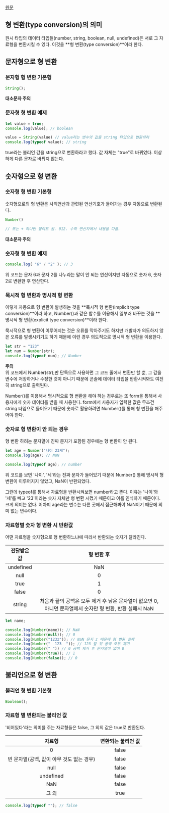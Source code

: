[원문](https://ko.javascript.info/type-conversions)

## 형 변환(type conversion)의 의미

원시 타입의 데이터 타입들(number, string, boolean, null, undefined)은 서로 그 자료형을 변환시킬 수 있다. 이것을 **형 변환(type conversion)**이라 한다.

## 문자형으로 형 변환

### 문자형 형 변환 기본형

```javascript
String();
```

**대소문자 주의**

### 문자형 형 변환 예제

```javascript
let value = true;
console.log(value); // boolean

value = String(value) // value라는 변수의 값을 string 타입으로 변환하라
console.log(typeof value); // string
```

true라는 불리언 값을 string으로 변환하라고 했다. 값 자체는 "true"로 바뀌었다. 이상하게 다른 문자로 바뀌지 않는다.

## 숫자형으로 형 변환

### 숫자형 형 변환 기본형

숫자형으로의 형 변환은 사칙연산과 관련된 연산기호가 들어가는 경우 자동으로 변환된다.

```javascript
Number()

// 또는 + 하나만 붙여도 됨. 012. 수학 연산자에서 내용을 다룸.
```

**대소문자 주의**

### 숫자형 형 변환 예제

```javascript
console.log( "6" / "2" ); // 3
```

위 코드는 문자 6과 문자 2를 나누라는 말이 안 되는 연산이지만 자동으로 숫자 6, 숫자 2로 변환한 후 연산한다.


### 묵시적 형 변환과 명시적 형 변환


이렇게 자동으로 형 변환이 발생하는 것을 **묵시적 형 변환(implicit type conversion)**이라 하고, Number()과 같은 함수를 이용해서 일부러 바꾸는 것을 **명시적 형 변환(explicit type conversion)**이라 한다.


묵시적으로 형 변환이 이루어지는 것은 오류를 막아주기도 하지만 개발자가 의도하지 않은 오류를 발생시키기도 하기 때문에 이런 경우 의도적으로 명시적 형 변환을 이용한다.


```javascript
let str = "123"
let num = Number(str);
console.log(typeof num); // Number
```

**주의**  
위 코드에서 Number(str);만 단독으로 사용하면 그 코드 줄에서 변환만 할 뿐, 그 값을 변수에 저장하거나 수정한 것이 아니기 때문에 콘솔에 데이터 타입을 반환시켜봐도 여전히 string으로 출력된다.


Number()를 이용해서 명시적으로 형 변환을 해야 하는 경우로는 또 form을 통해서 사용자에게 숫자 데이터를 받을 때 사용한다. form에서 사용자가 입력한 값은 무조건 string 타입으로 들어오기 때문에 숫자로 활용하려면 Number()를 통해 형 변환을 해주어야 한다.


### 숫자로 형 변환이 안 되는 경우

형 변환 하려는 문자열에 진짜 문자가 포함된 경우에는 형 변환이 안 된다.

```javascript
let age = Number("나이 23세");
console.log(age); // NaN

console.log(typeof age); // number
```

위 코드를 보면 '나이', '세'라는 진짜 문자가 들어있기 때문에 Number() 통해 명시적 형 변환이 이루어지지 않았고, NaN이 반환되었다.


그런데 typeof를 통해서 자료형을 반환시켜보면 number라고 뜬다. 이유는 '나이'와 '세'를 빼고 '23'이라는 숫자 자체만 형 변환 시켰기 때문이고 이를 인식하기 때문이다. 크게 의미는 없다. 어차피 age라는 변수는 다른 곳에서 접근해봐야 NaN이기 때문에 의미 없는 변수이다.

### 자료형별 숫자 형 변환 시 반환값

어떤 자료형을 숫자형으로 형 변환하느냐에 따라서 반환되는 숫자가 달라진다.


|전달받은 값|형 변환 후|
|:-:|:-:|
|undefined|NaN|
|null|0|
|true|1|
|false|0|
|string|처음과 끝의 공백은 모두 제거 후 남은 문자열이 없으면 0, 아니면 문자열에서 숫자만 형 변환, 반환 실패시 NaN|

```javascript
let name;

console.log(Number(name)); // NaN
console.log(Number(null)); // 0
console.log(Number("123z")); // NaN 문자 z 때문에 형 변환 실패
console.log(Number("  123  ")); // 123 앞 뒤 공백 모두 제거
console.log(Number(" ")) // 0 공백 제거 후 문자열이 없어 0
console.log(Number(true)); // 1
console.log(Number(false)); // 0
```

## 불리언으로 형 변환

### 불리언 형 변환 기본형

```javascript
Boolean();
```

### 자료형 별 변환되는 불리언 값

'비어있다'라는 의미를 주는 자료형들은 false, 그 외의 값은 true로 반환된다.

|자료형|변환되는 불리언 값|
|:-:|:-:|
|0|false|
|빈 문자열(공백, 값이 아무 것도 없는 경우)|false|
|null|false|
|undefined|false|
|NaN|false|
|그 외|true|

```javascript
console.log(typeof ""); // false
```
